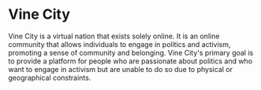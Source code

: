 # Vine City

Vine City is a virtual nation that exists solely online. It is an online community that allows individuals to engage in politics and activism, promoting a sense of community and belonging. Vine City's primary goal is to provide a platform for people who are passionate about politics and who want to engage in activism but are unable to do so due to physical or geographical constraints.
